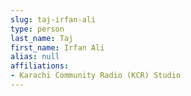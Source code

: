 ```yaml
---
slug: taj-irfan-ali
type: person
last_name: Taj
first_name: Irfan Ali
alias: null
affiliations:
- Karachi Community Radio (KCR) Studio
---
```


